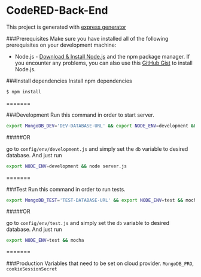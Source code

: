 # CodeRED-Back-End

This project is generated with [express generator](http://expressjs.com/starter/generator.html)

###Prerequisites
Make sure you have installed all of the following prerequisites on your development machine:
* Node.js - [Download & Install Node.js](http://www.nodejs.org/download/) and the npm package manager. If you encounter any problems, you can also use this [GitHub Gist](https://gist.github.com/isaacs/579814) to install Node.js.

###Install dependencies
Install npm dependencies 
```bash
$ npm install
```

=======

###Development
Run this command in order to start server.
```bash
export MongoDB_DEV='DEV-DATABASE-URL' && export NODE_ENV=development && node server.js
```

#####OR 

go to `config/env/development.js` and simply set the `db` variable to desired database. And just run
```bash
export NODE_ENV=development && node server.js
```

=======

###Test
Run this command in order to run tests.
```bash
export MongoDB_TEST='TEST-DATABASE-URL' && export NODE_ENV=test && mocha 
```

#####OR 

go to `config/env/test.js` and simply set the `db` variable to desired database. And just run
```bash
export NODE_ENV=test && mocha
```

=======

###Production
Variables that need to be set on cloud provider. 
`MongoDB_PRO`, `cookieSessionSecret`